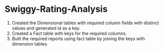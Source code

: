# Swiggy-Rating-Analysis

1.	Created the Dimensional tables with required column fields with distinct values and generated id as a key.
2.	Created a Fact table with keys for the required columns.
3.	Built the required reports using fact table by joining the keys with dimension tables. 

